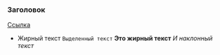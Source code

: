 ### Заголовок

[Ссылка](https://www.google.com)

* Жирный текст
`Выделенный текст`
__Это жирный текст__
_И наклонный текст_
